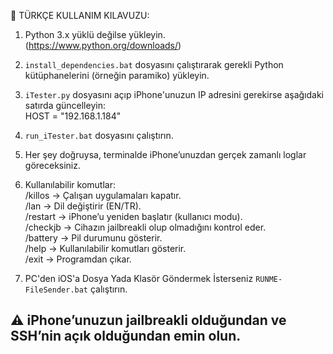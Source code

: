 📌 TÜRKÇE KULLANIM KILAVUZU:

1. Python 3.x yüklü değilse yükleyin.  
   (https://www.python.org/downloads/)

2. `install_dependencies.bat` dosyasını çalıştırarak gerekli Python kütüphanelerini (örneğin paramiko) yükleyin.

3. `iTester.py` dosyasını açıp iPhone'unuzun IP adresini gerekirse aşağıdaki satırda güncelleyin:  
      HOST = "192.168.1.184"

4. `run_iTester.bat` dosyasını çalıştırın.

5. Her şey doğruysa, terminalde iPhone’unuzdan gerçek zamanlı loglar göreceksiniz.

6. Kullanılabilir komutlar:  
   /killos    → Çalışan uygulamaları kapatır.  
   /lan       → Dil değiştirir (EN/TR).  
   /restart   → iPhone’u yeniden başlatır (kullanıcı modu).  
   /checkjb   → Cihazın jailbreakli olup olmadığını kontrol eder.  
   /battery   → Pil durumunu gösterir.  
   /help      → Kullanılabilir komutları gösterir.  
   /exit      → Programdan çıkar.

7. PC'den iOS'a Dosya Yada Klasör Göndermek İsterseniz `RUNME-FileSender.bat` çalıştırın.

⚠️ iPhone’unuzun jailbreakli olduğundan ve SSH’nin açık olduğundan emin olun.
------------------------------------------------------------
